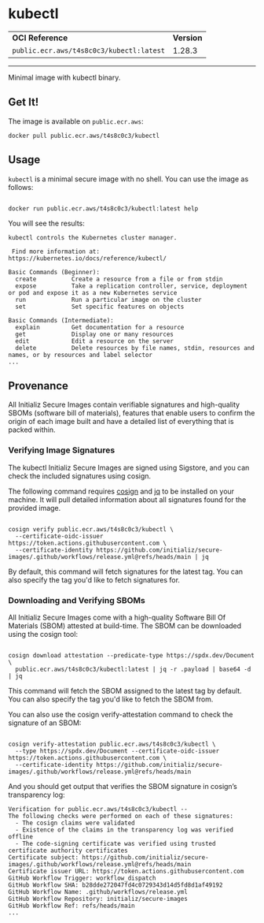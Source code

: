 <!--monopod:start-->
# kubectl
| | |
| - | - |
| **OCI Reference** | **Version** |
| `public.ecr.aws/t4s8c0c3/kubectl:latest` | 1.28.3 |


---
<!--monopod:end-->

Minimal image with kubectl binary.

## Get It!

The image is available on `public.ecr.aws`:

```
docker pull public.ecr.aws/t4s8c0c3/kubectl
```

## Usage

`kubectl` is a minimal secure image with no shell. You can use the image as follows:

```

docker run public.ecr.aws/t4s8c0c3/kubectl:latest help

```

You will see the results:

```
kubectl controls the Kubernetes cluster manager.

 Find more information at: https://kubernetes.io/docs/reference/kubectl/

Basic Commands (Beginner):
  create          Create a resource from a file or from stdin
  expose          Take a replication controller, service, deployment or pod and expose it as a new Kubernetes service
  run             Run a particular image on the cluster
  set             Set specific features on objects

Basic Commands (Intermediate):
  explain         Get documentation for a resource
  get             Display one or many resources
  edit            Edit a resource on the server
  delete          Delete resources by file names, stdin, resources and names, or by resources and label selector
...

```

## Provenance

All Initializ Secure Images contain verifiable signatures and high-quality SBOMs (software bill of materials), features that enable users to confirm the origin of each image built and have a detailed list of everything that is packed within.

### Verifying Image Signatures 

The kubectl Initializ Secure Images are signed using Sigstore, and you can check the included signatures using cosign.

The following command requires [cosign](https://docs.sigstore.dev/cosign/overview/) and [jq](https://stedolan.github.io/jq/) to be installed on your machine. It will pull detailed information about all signatures found for the provided image.

```

cosign verify public.ecr.aws/t4s8c0c3/kubectl \
  --certificate-oidc-issuer https://token.actions.githubusercontent.com \
  --certificate-identity https://github.com/initializ/secure-images/.github/workflows/release.yml@refs/heads/main | jq

```

By default, this command will fetch signatures for the latest tag. You can also specify the tag you'd like to fetch signatures for.

### Downloading and Verifying SBOMs 

All Initializ Secure Images come with a high-quality Software Bill Of Materials (SBOM) attested at build-time. The SBOM can be downloaded using the cosign tool:

```

cosign download attestation --predicate-type https://spdx.dev/Document \
  public.ecr.aws/t4s8c0c3/kubectl:latest | jq -r .payload | base64 -d | jq

```

This command will fetch the SBOM assigned to the latest tag by default. You can also specify the tag you'd like to fetch the SBOM from.

You can also use the cosign verify-attestation command to check the signature of an SBOM:

```

cosign verify-attestation public.ecr.aws/t4s8c0c3/kubectl \
  --type https://spdx.dev/Document --certificate-oidc-issuer https://token.actions.githubusercontent.com \
  --certificate-identity https://github.com/initializ/secure-images/.github/workflows/release.yml@refs/heads/main

```

And you should get output that verifies the SBOM signature in cosign’s transparency log:

```
Verification for public.ecr.aws/t4s8c0c3/kubectl --
The following checks were performed on each of these signatures:
  - The cosign claims were validated
  - Existence of the claims in the transparency log was verified offline
  - The code-signing certificate was verified using trusted certificate authority certificates
Certificate subject: https://github.com/initializ/secure-images/.github/workflows/release.yml@refs/heads/main
Certificate issuer URL: https://token.actions.githubusercontent.com
GitHub Workflow Trigger: workflow_dispatch
GitHub Workflow SHA: b28dde272047fd4c0729343d14d5fd8d1af49192
GitHub Workflow Name: .github/workflows/release.yml
GitHub Workflow Repository: initializ/secure-images
GitHub Workflow Ref: refs/heads/main
...
```
